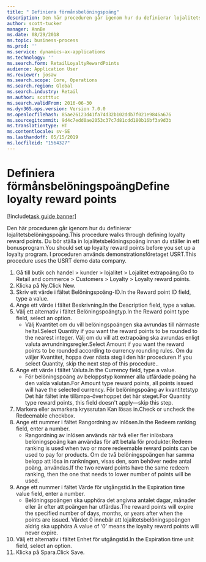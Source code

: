 ```yaml
---
title: " Definiera förmånsbelöningspoäng"
description: Den här proceduren går igenom hur du definierar lojalitetsbelöningspoäng.
author: scott-tucker
manager: AnnBe
ms.date: 08/29/2018
ms.topic: business-process
ms.prod: ''
ms.service: dynamics-ax-applications
ms.technology: ''
ms.search.form: RetailLoyaltyRewardPoints
audience: Application User
ms.reviewer: josaw
ms.search.scope: Core, Operations
ms.search.region: Global
ms.search.industry: Retail
ms.author: scotttuc
ms.search.validFrom: 2016-06-30
ms.dyn365.ops.version: Version 7.0.0
ms.openlocfilehash: 85ae26123d41fa74d32b102ddb7f021e9846a676
ms.sourcegitcommit: 9d4c7edd0ae2053c37c7d81cdd180b16bf3a9d3b
ms.translationtype: HT
ms.contentlocale: sv-SE
ms.lasthandoff: 05/15/2019
ms.locfileid: "1564327"
---
```

# <a name="define-loyalty-reward-points"></a><span data-ttu-id="54167-103"> Definiera förmånsbelöningspoäng</span><span class="sxs-lookup"><span data-stu-id="54167-103">Define loyalty reward points</span></span>

[!include[task guide banner](../includes/task-guide-banner.md)]

<span data-ttu-id="54167-104">Den här proceduren går igenom hur du definierar lojalitetsbelöningspoäng.</span><span class="sxs-lookup"><span data-stu-id="54167-104">This procedure walks through defining loyalty reward points.</span></span> <span data-ttu-id="54167-105">Du bör ställa in lojalitetsbelöningspoäng innan du ställer in ett bonusprogram.</span><span class="sxs-lookup"><span data-stu-id="54167-105">You should set up loyalty reward points before you set up a loyalty program.</span></span> <span data-ttu-id="54167-106">I proceduren används demonstrationsföretaget USRT.</span><span class="sxs-lookup"><span data-stu-id="54167-106">This procedure uses the USRT demo data company.</span></span>

1. <span data-ttu-id="54167-107">Gå till butik och handel > kunder > lojalitet > Lojalitet extrapoäng.</span><span class="sxs-lookup"><span data-stu-id="54167-107">Go to Retail and commerce > Customers > Loyalty > Loyalty reward points.</span></span>
2. <span data-ttu-id="54167-108">Klicka på Ny.</span><span class="sxs-lookup"><span data-stu-id="54167-108">Click New.</span></span>
3. <span data-ttu-id="54167-109">Skriv ett värde i fältet Belöningspoäng-ID.</span><span class="sxs-lookup"><span data-stu-id="54167-109">In the Reward point ID field, type a value.</span></span>
4. <span data-ttu-id="54167-110">Ange ett värde i fältet Beskrivning.</span><span class="sxs-lookup"><span data-stu-id="54167-110">In the Description field, type a value.</span></span>
5. <span data-ttu-id="54167-111">Välj ett alternativ i fältet Belöningspoängtyp.</span><span class="sxs-lookup"><span data-stu-id="54167-111">In the Reward point type field, select an option.</span></span>
    * <span data-ttu-id="54167-112">Välj Kvantitet om du vill belöningspoängen ska avrundas till närmaste heltal.</span><span class="sxs-lookup"><span data-stu-id="54167-112">Select Quantity if you want the reward points to be rounded to the nearest integer.</span></span> <span data-ttu-id="54167-113">Välj om du vill att extrapoäng ska avrundas enligt valuta avrundningsregler.</span><span class="sxs-lookup"><span data-stu-id="54167-113">Select Amount if you want the reward points to be rounded according to currency rounding rules.</span></span> <span data-ttu-id="54167-114">Om du väljer Kvantitet, hoppa över nästa steg i den här proceduren.</span><span class="sxs-lookup"><span data-stu-id="54167-114">If you select Quantity, skip the next step of this procedure..</span></span>  
6. <span data-ttu-id="54167-115">Ange ett värde i fältet Valuta.</span><span class="sxs-lookup"><span data-stu-id="54167-115">In the Currency field, type a value.</span></span>
    * <span data-ttu-id="54167-116">För belöningspoäng av beloppstyp kommer alla utfärdade poäng ha den valda valutan.</span><span class="sxs-lookup"><span data-stu-id="54167-116">For Amount type reward points, all points issued will have the selected currency.</span></span> <span data-ttu-id="54167-117">För belöningspoäng av kvantitetstyp Det här fältet inte tillämpa-överhoppet det här steget.</span><span class="sxs-lookup"><span data-stu-id="54167-117">For Quantity type reward points, this field doesn't apply—skip this step.</span></span>  
7. <span data-ttu-id="54167-118">Markera eller avmarkera kryssrutan Kan lösas in.</span><span class="sxs-lookup"><span data-stu-id="54167-118">Check or uncheck the Redeemable checkbox.</span></span>
8. <span data-ttu-id="54167-119">Ange ett nummer i fältet Rangordning av inlösen.</span><span class="sxs-lookup"><span data-stu-id="54167-119">In the Redeem ranking field, enter a number.</span></span>
    * <span data-ttu-id="54167-120">Rangordning av inlösen används när två eller fler inlösbara belöningspoäng kan användas för att betala för produkter.</span><span class="sxs-lookup"><span data-stu-id="54167-120">Redeem ranking is used when two or more redeemable reward points can be used to pay for products.</span></span> <span data-ttu-id="54167-121">Om de två belöningspoängen har samma belopp att lösa in rankningen, visas den, som behöver nedre antal poäng, användas.</span><span class="sxs-lookup"><span data-stu-id="54167-121">If the two reward points have the same redeem ranking, then the one that needs to lower number of points will be used.</span></span>  
9. <span data-ttu-id="54167-122">Ange ett nummer i fältet Värde för utgångstid.</span><span class="sxs-lookup"><span data-stu-id="54167-122">In the Expiration time value field, enter a number.</span></span>
    * <span data-ttu-id="54167-123">Belöningspoängen ska upphöra det angivna antalet dagar, månader eller år efter att poängen har utfärdas.</span><span class="sxs-lookup"><span data-stu-id="54167-123">The reward points will expire the specified number of days, months, or years after when the points are issued.</span></span> <span data-ttu-id="54167-124">Värdet 0 innebär att lojalitetsbelöningspoängen aldrig ska upphöra.</span><span class="sxs-lookup"><span data-stu-id="54167-124">A value of ‘0’ means the loyalty reward points will never expire.</span></span>  
10. <span data-ttu-id="54167-125">Välj ett alternativ i fältet Enhet för utgångstid.</span><span class="sxs-lookup"><span data-stu-id="54167-125">In the Expiration time unit field, select an option.</span></span>
11. <span data-ttu-id="54167-126">Klicka på Spara.</span><span class="sxs-lookup"><span data-stu-id="54167-126">Click Save.</span></span>

